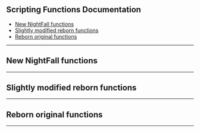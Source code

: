 
## Scripting Functions Documentation

 - [New NightFall functions](#New-NightFall-functions)
 - [Slightly modified reborn functions](#Slightly-modified-reborn-unctions)
 - [Reborn original functions](#Reborn-original-functions)
---
## New NightFall functions

---

## Slightly modified reborn functions
---

## Reborn original functions
---
